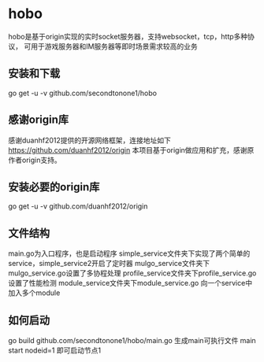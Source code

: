 # hobo 
hobo是基于origin实现的实时socket服务器，支持websocket，tcp，http多种协议，
可用于游戏服务器和IM服务器等即时场景需求较高的业务
## 安装和下载
go get -u -v github.com/secondtonone1/hobo
## 感谢origin库
感谢duanhf2012提供的开源网络框架，连接地址如下
https://github.com/duanhf2012/origin
本项目基于origin做应用和扩充，感谢原作者origin支持。 
## 安装必要的origin库
go get -u -v github.com/duanhf2012/origin
## 文件结构
main.go为入口程序，也是启动程序
simple_service文件夹下实现了两个简单的service，simple_service2开启了定时器
mulgo_service文件夹下mulgo_service.go设置了多协程处理
profile_service文件夹下profile_service.go设置了性能检测
module_service文件夹下module_service.go 向一个service中加入多个module

## 如何启动
go build github.com/secondtonone1/hobo/main.go 生成main可执行文件
main start nodeid=1 即可启动节点1